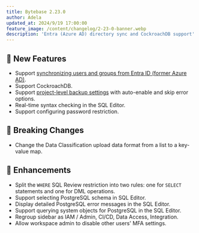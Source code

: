 ```yaml
---
title: Bytebase 2.23.0
author: Adela
updated_at: 2024/9/19 17:00:00
feature_image: /content/changelog/2-23-0-banner.webp
description: 'Entra (Azure AD) directory sync and CockroachDB support'
---
```


## 🚀 New Features

- Support [synchronizing users and groups from Entra ID (former Azure AD)](https://docs.bytebase.com/administration/scim/overview/).
- Support CockroachDB.
- Support [project-level backup settings](https://docs.bytebase.com/change-database/rollback-data-changes/#project-backup-settings) with auto-enable and skip error options.
- Real-time syntax checking in the SQL Editor.
- Support configuring password restriction.

## 🔔 Breaking Changes

- Change the Data Classification upload data format from a list to a key-value map.

## 🎄 Enhancements

- Split the `WHERE` SQL Review restriction into two rules: one for `SELECT` statements and one for DML operations.
- Support selecting PostgreSQL schema in SQL Editor.
- Display detailed PostgreSQL error messages in the SQL Editor.
- Support querying system objects for PostgreSQL in the SQL Editor.
- Regroup sidebar as IAM / Admin, CI/CD, Data Access, Integration.
- Allow workspace admin to disable other users' MFA settings.

<IncludeBlock url="/docs/get-started/install/install-upgrade"></IncludeBlock>
